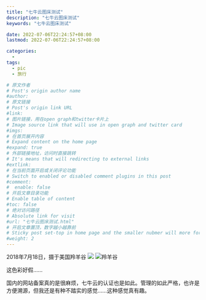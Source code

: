 ```yaml
---
title: "七牛云图床测试"
description: "七牛云图床测试"
keywords: "七牛云图床测试"

date: 2022-07-06T22:24:57+08:00
lastmod: 2022-07-06T22:24:57+08:00

categories:
  -
tags:
  - pic
  - 旅行

# 原文作者
# Post's origin author name
#author:
# 原文链接
# Post's origin link URL
#link:
# 图片链接，用在open graph和twitter卡片上
# Image source link that will use in open graph and twitter card
#imgs:
# 在首页展开内容
# Expand content on the home page
#expand: true
# 外部链接地址，访问时直接跳转
# It's means that will redirecting to external links
#extlink:
# 在当前页面开启或关闭评论功能
# Switch to enabled or disabled comment plugins in this post
#comment:
#  enable: false
# 开启文章目录功能
# Enable table of content
#toc: false
# 绝对访问路径
# Absolute link for visit
#url: "七牛云图床测试.html"
# 开启文章置顶，数字越小越靠前
# Sticky post set-top in home page and the smaller nubmer will more forward.
#weight: 2
---
```

2018年7月18日，摄于美国羚羊谷
![](http://blog.happy2008.top/20220706215005.png)
![羚羊谷](http://blog.happy2008.top/20220706215005.png)

这色彩好假……


<!--more-->
国内的网站备案真的是很麻烦，七牛云的认证也是如此。管理的如此严格，也许是方便溯源，但我还是有种不踏实的感觉……这种感觉真有趣。
